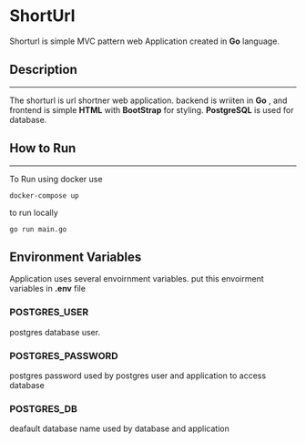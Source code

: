 # ShortUrl 
Shorturl is simple MVC pattern web Application created in **Go** language. 

## Description
---
The shorturl is url shortner web application.
backend is wriiten in **Go** , and frontend is simple **HTML** with **BootStrap** for styling.  **PostgreSQL** is used  for database.  


## How to Run
---
To Run using docker use
```shell
docker-compose up
```
to run locally 
```shell
go run main.go
```

## Environment Variables
Application uses several envoirnment variables.
put this envoirment variables in **.env** file

### POSTGRES_USER
postgres database user.
 
### POSTGRES_PASSWORD
postgres password used by postgres user and application to access database

### POSTGRES_DB
deafault database name used by database and application